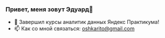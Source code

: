 ### Привет, меня зовут Эдуард👋

<!--
**Oshkarito/Oshkarito** is a ✨ _special_ ✨ repository because its `README.md` (this file) appears on your GitHub profile.

Here are some ideas to get you started:

- 🔭 I’m currently working on ...
- 🌱 I’m currently learning ...
- 👯 I’m looking to collaborate on ...
- 🤔 I’m looking for help with ...
- 💬 Ask me about ...
- 📫 How to reach me: ...
- 😄 Pronouns: ...
- ⚡ Fun fact: ...
-->
- 🌱 Завершил курсы аналитик данных Яндекс Практикума!
- 📫 Как со мной связаться: oshkarito@gmail.com
